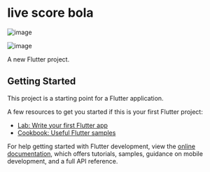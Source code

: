 # live score bola
![image](https://github.com/faridfadhlan666/Live-Score-Bola/assets/162896380/1d043f6a-6071-4381-85ad-e9cfd3bbbdf4)

![image](https://github.com/faridfadhlan666/Live-Score-Bola/assets/162896380/161acadb-41cb-47f2-8c93-d05a6b251139)


A new Flutter project.

## Getting Started

This project is a starting point for a Flutter application.

A few resources to get you started if this is your first Flutter project:

- [Lab: Write your first Flutter app](https://docs.flutter.dev/get-started/codelab)
- [Cookbook: Useful Flutter samples](https://docs.flutter.dev/cookbook)

For help getting started with Flutter development, view the
[online documentation](https://docs.flutter.dev/), which offers tutorials,
samples, guidance on mobile development, and a full API reference.
